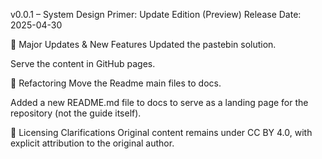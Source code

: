 v0.0.1 – System Design Primer: Update Edition (Preview)
Release Date: 2025-04-30

🚀 Major Updates & New Features
Updated the pastebin solution. 

Serve the content in GitHub pages.

🔧 Refactoring
Move the Readme main files to docs.

Added a new README.md file to docs to serve as a landing page for the repository (not the guide itself).

📑 Licensing Clarifications
Original content remains under CC BY 4.0, with explicit attribution to the original author.
